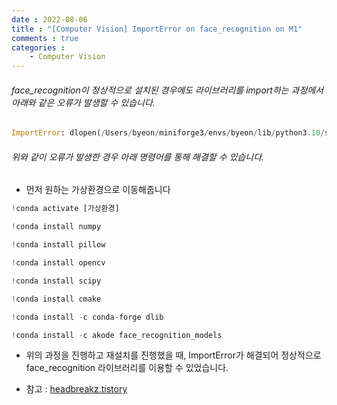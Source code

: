 ```yaml
---
date : 2022-08-06
title : "[Computer Vision] ImportError on face_recognition on M1"
comments : true
categories :
    - Computer Vision
---
```


###### face_recognition이 정상적으로 설치된 경우에도 라이브러리를 import하는 과정에서 아래와 같은 오류가 발생할 수 있습니다.

```python
ImportError: dlopen(/Users/byeon/miniforge3/envs/byeon/lib/python3.10/site-packages/_dlib_pybind11.cpython-310-darwin.so, 0x0002): tried: '/Users/byeon/miniforge3/envs/byeon/lib/python3.10/site-packages/_dlib_pybind11.cpython-310-darwin.so' (mach-o file, but is an incompatible architecture (have 'x86_64', need 'arm64e'))
```

###### 위와 같이 오류가 발생한 경우 아래 명령어를 통해 해결할 수 있습니다.

* 먼저 원하는 가상환경으로 이동해줍니다

```python
!conda activate [가상환경]
```

```python
!conda install numpy
```

```python
!conda install pillow
```

```python
!conda install opencv
```

```python
!conda install scipy
```

```python
!conda install cmake
```

```python
!conda install -c conda-forge dlib
```

```python
!conda install -c akode face_recognition_models
```

* 위의 과정을 진행하고 재설치를 진행했을 때, ImportError가 해결되어 정상적으로 face_recognition 라이브러리를 이용할 수 있었습니다.

* 참고 : [headbreakz.tistory](https://headbreakz.tistory.com/entry/IT-python-face-recognition-설치-방법)